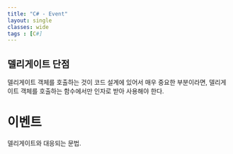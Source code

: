 ```yaml
---
title: "C# - Event"
layout: single
classes: wide
tags : [C#]
---
```


## 델리게이트 단점
델리게이트 객체를 호출하는 것이 코드 설계에 있어서 매우 중요한 부분이라면,
델리게이트 객체를 호출하는 함수에서만 인자로 받아 사용해야 한다.

# 이벤트
델리게이트와 대응되는 문법.

